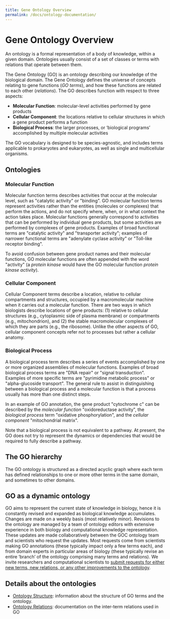 ```yaml
---
title: Gene Ontology Overview
permalink: /docs/ontology-documentation/
---
```


# Gene Ontology Overview
An ontology is a formal representation of a body of knowledge, within a given domain. Ontologies usually consist of a set of classes or terms with relations that operate between them. 

The Gene Ontology (GO) is an ontology describing our knowledge of the biological domain. The Gene Ontology defines the universe of concepts relating to gene functions (*GO terms*), and how these functions are related to each other (*relations*). The GO describes function with respect to three aspects:

+ **Molecular Function**: molecular-level activities performed by gene products
+ **Cellular Component**: the locations relative to cellular structures in which a gene product performs a function
+ **Biological Process**: the larger processes, or ‘biological programs’ accomplished by multiple molecular activities

The GO vocabulary is designed to be species-agnostic, and includes terms applicable to prokaryotes and eukaryotes, as well as single and multicellular organisms.

## Ontologies
### Molecular Function
Molecular function terms describes activities that occur at the molecular level, such as "catalytic activity" or "binding". GO molecular function terms represent activities rather than the entities (molecules or complexes) that perform the actions, and do not specify where, when, or in what context the action takes place. Molecular functions generally correspond to activities that can be performed by individual gene products, but some activities are performed by complexes of gene products. Examples of broad functional terms are "catalytic activity" and "transporter activity"; examples of narrower functional terms are "adenylate cyclase activity" or "Toll-like receptor binding".

To avoid confusion between gene product names and their molecular functions, GO molecular functions are often appended with the word "activity" (a *protein kinase* would have the GO molecular function *protein kinase activity*).

### Cellular Component
Cellular Component terms describe a location, relative to cellular compartments and structures, occupied by a macromolecular machine when it carries out a molecular function. There are two ways in which biologists describe locations of gene products: (1) relative to cellular structures (e.g., cytoplasmic side of plasma membrane) or compartments (e.g., mitochondrion), and (2) the stable macromolecular complexes of which they are parts (e.g., the ribosome). Unlike the other aspects of GO, cellular component concepts refer not to processes but rather a cellular anatomy.

### Biological Process
A biological process term describes a series of events accomplished by one or more organized assemblies of molecular functions. Examples of broad biological process terms are "DNA repair" or "signal transduction". Examples of more specific terms are "pyrimidine metabolic process" or "alpha-glucoside transport". The general rule to assist in distinguishing between a biological process and a molecular function is that a process usually has more than one distinct steps.

In an example of GO annotation, the gene product "cytochrome c" can be described by the *molecular function* "oxidoreductase activity", the *biological process* term "oxidative phosphorylation", and the *cellular component* "mitochondrial matrix".

Note that a biological process is not equivalent to a pathway. At present, the GO does not try to represent the dynamics or dependencies that would be required to fully describe a pathway.

## The GO hierarchy
The GO ontology is structured as a directed acyclic graph where each term has defined relationships to one or more other terms in the same domain, and sometimes to other domains. 

## GO as a dynamic ontology 
GO aims to represent the current state of knowledge in biology, hence it is constantly revised and expanded as biological knowledge accumulates. Changes are made on a weekly basis (most relatively minor). Revisions to the ontology are managed by a team of ontology editors with extensive experience in both biology and computational knowledge representation. These updates are made collaboratively between the GOC ontology team and scientists who request the updates. Most requests come from scientists making GO annotations (these typically impact only a few terms each), and from domain experts in particular areas of biology (these typically revise an entire ‘branch’ of the ontology comprising many terms and relations). We invite researchers and computational scientists to [submit requests for either new terms, new relations, or any other improvements to the ontology](/docs/contributing-to-go-terms/).

## Details about the ontologies
* [Ontology Structure](/docs/ontology/): information about the structure of GO terms and the ontology.
* [Ontology Relations](/docs/ontology-relations/): documentation on the inter-term relations used in GO



